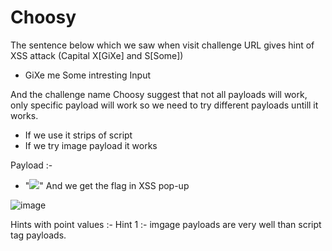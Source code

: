 # Choosy

The sentence below which we saw when visit challenge URL gives hint of XSS attack (Capital X[GiXe] and S[Some])
- GiXe me Some intresting Input

And the challenge name Choosy suggest that not all payloads will work, only specific payload will work so we need to try different payloads untill it works.
- If we use <script>alert(1)</script> it strips of script
- If we try image payload it works

Payload :-
- "<img src =q onerror= prompt(8)>"
And we get the flag in XSS pop-up

![image](https://user-images.githubusercontent.com/86155751/183240311-779f4c5a-7720-49a6-9e22-dbdf1ae4da8e.png)

Hints with point values :-
Hint 1 :- imgage payloads are very well than script tag payloads.

